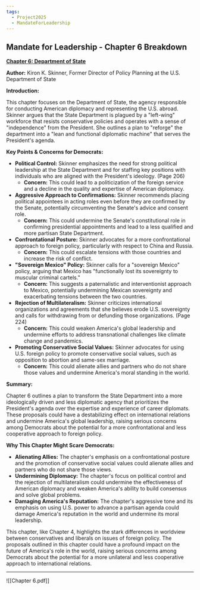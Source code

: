 ```yaml
---
tags:
  - Project2025
  - MandateForLeadership
---
```

## Mandate for Leadership - Chapter 6 Breakdown

**[Chapter 6: Department of State](../../documents/Project_2025_Chapters/chapter_6.pdf)**

**Author:** Kiron K. Skinner, Former Director of Policy Planning at the U.S. Department of State

**Introduction:**

This chapter focuses on the Department of State, the agency responsible for conducting American diplomacy and representing the U.S. abroad. Skinner argues that the State Department is plagued by a "left-wing" workforce that resists conservative policies and operates with a sense of "independence" from the President. She outlines a plan to "reforge" the department into a "lean and functional diplomatic machine" that serves the President's agenda.

**Key Points & Concerns for Democrats:**

* **Political Control:** Skinner emphasizes the need for strong political leadership at the State Department and for staffing key positions with individuals who are aligned with the President's ideology. (Page 206)
    * **Concern:** This could lead to a politicization of the foreign service and a decline in the quality and expertise of American diplomacy.
* **Aggressive Approach to Confirmations:** Skinner recommends placing political appointees in acting roles even before they are confirmed by the Senate, potentially circumventing the Senate's advice and consent role.
    * **Concern:** This could undermine the Senate's constitutional role in confirming presidential appointments and lead to a less qualified and more partisan State Department.
* **Confrontational Posture:** Skinner advocates for a more confrontational approach to foreign policy, particularly with respect to China and Russia.
    * **Concern:** This could escalate tensions with those countries and increase the risk of conflict.
* **"Sovereign Mexico" Policy:** Skinner calls for a "sovereign Mexico" policy, arguing that Mexico has "functionally lost its sovereignty to muscular criminal cartels."
    * **Concern:** This suggests a paternalistic and interventionist approach to Mexico, potentially undermining Mexican sovereignty and exacerbating tensions between the two countries.
* **Rejection of Multilateralism:** Skinner criticizes international organizations and agreements that she believes erode U.S. sovereignty and calls for withdrawing from or defunding those organizations. (Page 224)
    * **Concern:** This could weaken America's global leadership and undermine efforts to address transnational challenges like climate change and pandemics.
* **Promoting Conservative Social Values:** Skinner advocates for using U.S. foreign policy to promote conservative social values, such as opposition to abortion and same-sex marriage.
    * **Concern:** This could alienate allies and partners who do not share those values and undermine America's moral standing in the world.

**Summary:**

Chapter 6 outlines a plan to transform the State Department into a more ideologically driven and less diplomatic agency that prioritizes the President's agenda over the expertise and experience of career diplomats. These proposals could have a destabilizing effect on international relations and undermine America's global leadership, raising serious concerns among Democrats about the potential for a more confrontational and less cooperative approach to foreign policy.

**Why This Chapter Might Scare Democrats:**

* **Alienating Allies:** The chapter's emphasis on a confrontational posture and the promotion of conservative social values could alienate allies and partners who do not share those views.
* **Undermining Diplomacy:** The chapter's focus on political control and the rejection of multilateralism could undermine the effectiveness of American diplomacy and weaken America's ability to build consensus and solve global problems.
* **Damaging America's Reputation:** The chapter's aggressive tone and its emphasis on using U.S. power to advance a partisan agenda could damage America's reputation in the world and undermine its moral leadership.

This chapter, like Chapter 4, highlights the stark differences in worldview between conservatives and liberals on issues of foreign policy. The proposals outlined in this chapter could have a profound impact on the future of America's role in the world, raising serious concerns among Democrats about the potential for a more unilateral and less cooperative approach to international relations. 

----

![[Chapter 6.pdf]]